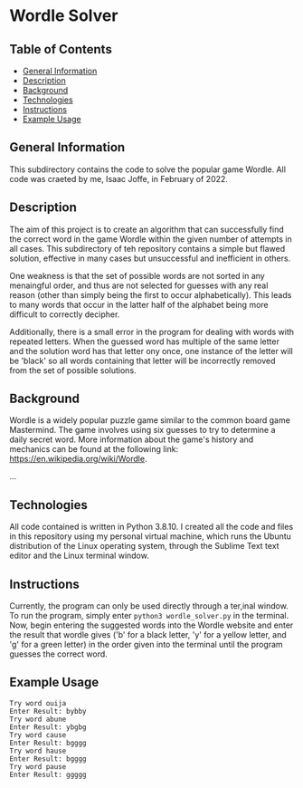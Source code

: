 # Wordle Solver

## Table of Contents
* [General Information](#general-information)
* [Description](#description)
* [Background](#background)
* [Technologies](#technologies)
* [Instructions](#instructions)
* [Example Usage](#example-usage)

## General Information
This subdirectory contains the code to solve the popular game Wordle. All code was craeted by me, Isaac Joffe, in February of 2022.

## Description
The aim of this project is to create an algorithm that can successfully find the correct word in the game Wordle within the given number of attempts in all cases. This subdirectory of teh repository contains a simple but flawed solution, effective in many cases but unsuccessful and inefficient in others.

One weakness is that the set of possible words are not sorted in any menaingful order, and thus are not selected for guesses with any real reason (other than simply being the first to occur alphabetically). This leads to many words that occur in the latter half of the alphabet being more difficult to correctly decipher.

Additionally, there is a small error in the program for dealing with words with repeated letters. When the guessed word has multiple of the same letter and the solution word has that letter ony once, one instance of the letter will be 'black' so all words containing that letter will be incorrectly removed from the set of possible solutions.

## Background
Wordle is a widely popular puzzle game similar to the common board game Mastermind. The game involves using six guesses to try to determine a daily secret word. More information about the game's history and mechanics can be found at the following link: https://en.wikipedia.org/wiki/Wordle.

...

## Technologies
All code contained is written in Python 3.8.10. I created all the code and files in this repository using my personal virtual machine, which runs the Ubuntu distribution of the Linux operating system, through the Sublime Text text editor and the Linux terminal window.

## Instructions
Currently, the program can only be used directly through a ter,inal window. To run the program, simply enter `python3 wordle_solver.py` in the terminal. Now, begin entering the suggested words into the Wordle website and enter the result that wordle gives ('b' for a black letter, 'y' for a yellow letter, and 'g' for a green letter) in the order given into the terminal until the program guesses the correct word.

## Example Usage
```
Try word ouija
Enter Result: bybby
Try word abune
Enter Result: ybgbg
Try word cause
Enter Result: bgggg
Try word hause
Enter Result: bgggg
Try word pause
Enter Result: ggggg
```
